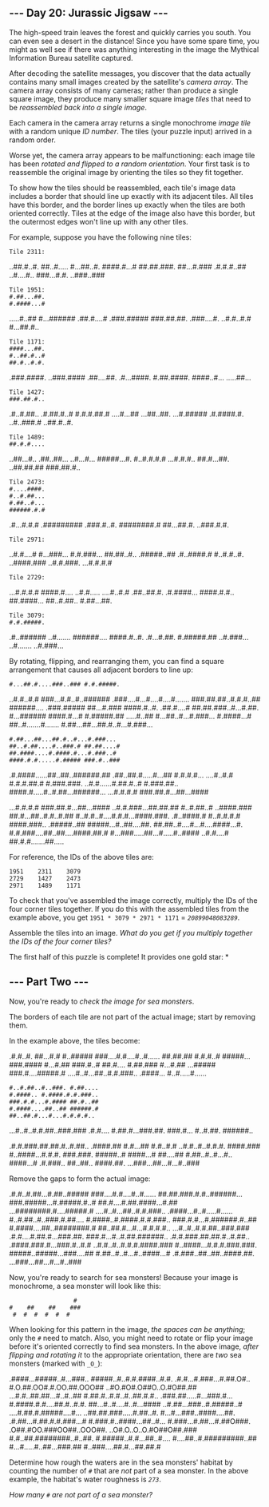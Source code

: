 \--- Day 20: Jurassic Jigsaw ---
--------------------------------

The high-speed train leaves the forest and quickly carries you south. You can even see a desert in the distance! Since you have some spare time, you might as well see if there was anything interesting in the image the Mythical Information Bureau satellite captured.

After decoding the satellite messages, you discover that the data actually contains many small images created by the satellite's _camera array_. The camera array consists of many cameras; rather than produce a single square image, they produce many smaller square image _tiles_ that need to be _reassembled back into a single image_.

Each camera in the camera array returns a single monochrome _image tile_ with a random unique _ID number_. The tiles (your puzzle input) arrived in a random order.

Worse yet, the camera array appears to be malfunctioning: each image tile has been _rotated and flipped to a random orientation_. Your first task is to reassemble the original image by orienting the tiles so they fit together.

To show how the tiles should be reassembled, each tile's image data includes a border that should line up exactly with its adjacent tiles. All tiles have this border, and the border lines up exactly when the tiles are both oriented correctly. Tiles at the edge of the image also have this border, but the outermost edges won't line up with any other tiles.

For example, suppose you have the following nine tiles:

    Tile 2311:
   ..##.#..#.
    ##..#.....
    #...##..#.
    ####.#...#
    ##.##.###.
    ##...#.###
   .#.#.#..##
   ..#....#..
    ###...#.#.
   ..###..###
    
    Tile 1951:
    #.##...##.
    #.####...#
   .....#..##
    #...######
   .##.#....#
   .###.#####
    ###.##.##.
   .###....#.
   ..#.#..#.#
    #...##.#..
    
    Tile 1171:
    ####...##.
    #..##.#..#
    ##.#..#.#.
   .###.####.
   ..###.####
   .##....##.
   .#...####.
    #.##.####.
    ####..#...
   .....##...
    
    Tile 1427:
    ###.##.#..
   .#..#.##..
   .#.##.#..#
    #.#.#.##.#
   ....#...##
   ...##..##.
   ...#.#####
   .#.####.#.
   ..#..###.#
   ..##.#..#.
    
    Tile 1489:
    ##.#.#....
   ..##...#..
   .##..##...
   ..#...#...
    #####...#.
    #..#.#.#.#
   ...#.#.#..
    ##.#...##.
   ..##.##.##
    ###.##.#..
    
    Tile 2473:
    #....####.
    #..#.##...
    #.##..#...
    ######.#.#
   .#...#.#.#
   .#########
   .###.#..#.
    ########.#
    ##...##.#.
   ..###.#.#.
    
    Tile 2971:
   ..#.#....#
    #...###...
    #.#.###...
    ##.##..#..
   .#####..##
   .#..####.#
    #..#.#..#.
   ..####.###
   ..#.#.###.
   ...#.#.#.#
    
    Tile 2729:
   ...#.#.#.#
    ####.#....
   ..#.#.....
   ....#..#.#
   .##..##.#.
   .#.####...
    ####.#.#..
    ##.####...
    ##..#.##..
    #.##...##.
    
    Tile 3079:
    #.#.#####.
   .#..######
   ..#.......
    ######....
    ####.#..#.
   .#...#.##.
    #.#####.##
   ..#.###...
   ..#.......
   ..#.###...
    

By rotating, flipping, and rearranging them, you can find a square arrangement that causes all adjacent borders to line up:

    #...##.#....###..### #.#.#####.
   ..#.#..#.# ###...#.#..#..######
   .###....#...#....#....#.......
    ###.##.##..#.#.#..## ######....
   .###.##### ##...#.### ####.#..#.
   .##.#....# ##.##.###..#...#.##.
    #...###### ####.#...# #.#####.##
   .....#..## #...##..#...#.###...
    #.####...# ##..#.......#.......
    #.##...##...##.#..#...#.###...
    
    #.##...##...##.#..#...#.###...
    ##..#.##....#..###.# ##.##....#
    ##.####....#.####.#...#.###..#
    ####.#.#.....#.##### ###.#..###
   .#.####......##..##..######.##
   .##..##.#.....#...## #.#.#.#...
   ....#..#.# #.#.#.##.# #.###.###.
   ..#.#......#.##.#..# #.###.##..
    ####.#.....#..#.##...######...
   ...#.#.#.# ###.##.#...##...####
    
   ...#.#.#.# ###.##.#...##...####
   ..#.#.###...##.##.## #..#.##..#
   ..####.### ##.#...##..#.#..#.##
    #..#.#..#....#.#.#...####.###.
   .#..####.# #..#.#.#.# ####.###..
   .#####..## #####...#..##....##.
    ##.##..#....#...#....####...#.
    #.#.###....##..##....####.##.#
    #...###.....##...#.....#..####
   ..#.#....# ##.#.#.......##.....
    

For reference, the IDs of the above tiles are:

    1951    2311    3079
    2729    1427    2473
    2971    1489    1171
    

To check that you've assembled the image correctly, multiply the IDs of the four corner tiles together. If you do this with the assembled tiles from the example above, you get `1951 * 3079 * 2971 * 1171` = _`20899048083289`_.

Assemble the tiles into an image. _What do you get if you multiply together the IDs of the four corner tiles?_



The first half of this puzzle is complete! It provides one gold star: \*

\--- Part Two ---
-----------------

Now, you're ready to _check the image for sea monsters_.

The borders of each tile are not part of the actual image; start by removing them.

In the example above, the tiles become:

   .#.#..#. ##...#.# #..#####
    ###....#.#....#..#......
    ##.##.## #.#.#..# #####...
    ###.#### #...#.## ###.#..#
    ##.#.... #.##.### #...#.##
   ...##### ###.#....#####.#
   ....#..#...##..#.#.###..
   .####... #..#.....#......
    
    #..#.##..#..###. #.##....
    #.####.. #.####.#.#.###..
    ###.#.#...#.#### ##.#..##
    #.####....##..## ######.#
    ##..##.#...#...#.#.#.#..
   ...#..#..#.#.##..###.###
   .#.#.... #.##.#...###.##.
    ###.#... #..#.##. ######..
    
   .#.#.###.##.##.#..#.##..
   .####.## #.#...## #.#..#.#
   ..#.#..#..#.#.#. ####.###
    #..####...#.#.#. ###.###.
    #####..# ####...# ##....##
    #.##..#..#...#.. ####...#
   .#.###.. ##..##.. ####.##.
   ...###...##...#...#..###
    

Remove the gaps to form the actual image:

   .#.#..#.##...#.##..#####
    ###....#.#....#..#......
    ##.##.###.#.#..######...
    ###.#####...#.#####.#..#
    ##.#....#.##.####...#.##
   ...########.#....#####.#
   ....#..#...##..#.#.###..
   .####...#..#.....#......
    #..#.##..#..###.#.##....
    #.####..#.####.#.#.###..
    ###.#.#...#.######.#..##
    #.####....##..########.#
    ##..##.#...#...#.#.#.#..
   ...#..#..#.#.##..###.###
   .#.#....#.##.#...###.##.
    ###.#...#..#.##.######..
   .#.#.###.##.##.#..#.##..
   .####.###.#...###.#..#.#
   ..#.#..#..#.#.#.####.###
    #..####...#.#.#.###.###.
    #####..#####...###....##
    #.##..#..#...#..####...#
   .#.###..##..##..####.##.
   ...###...##...#...#..###
    

Now, you're ready to search for sea monsters! Because your image is monochrome, a sea monster will look like this:

                      # 
    #    ##    ##    ###
     #  #  #  #  #  #   
    

When looking for this pattern in the image, _the spaces can be anything_; only the `#` need to match. Also, you might need to rotate or flip your image before it's oriented correctly to find sea monsters. In the above image, _after flipping and rotating it_ to the appropriate orientation, there are _two_ sea monsters (marked with `_O_`):

   .####...#####..#...###..
    #####..#..#.#.####..#.#.
   .#.#...#.###...#.##.O#..
    #.O.##.OO#.#.OO.##.OOO##
   ..#O.#O#.O##O..O.#O##.##
   ...#.#..##.##...#..#..##
    #.##.#..#.#..#..##.#.#..
   .###.##.....#...###.#...
    #.####.#.#....##.#..#.#.
    ##...#..#....#..#...####
   ..#.##...###..#.#####..#
   ....#.##.#.#####....#...
   ..##.##.###.....#.##..#.
    #...#...###..####....##.
   .#.##...#.##.#.#.###...#
    #.###.#..####...##..#...
    #.###...#.##...#.##O###.
   .O##.#OO.###OO##..OOO##.
   ..O#.O..O..O.#O##O##.###
    #.#..##.########..#..##.
    #.#####..#.#...##..#....
    #....##..#.#########..##
    #...#.....#..##...###.##
    #..###....##.#...##.##.#
    

Determine how rough the waters are in the sea monsters' habitat by counting the number of `#` that are _not_ part of a sea monster. In the above example, the habitat's water roughness is _`273`_.

_How many `#` are not part of a sea monster?_